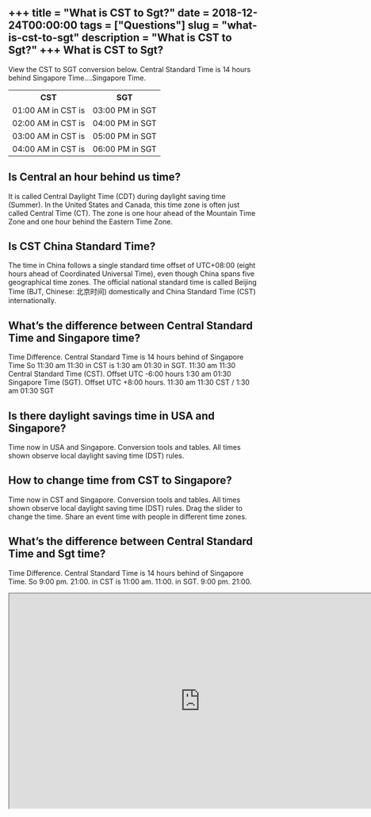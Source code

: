 +++
title = "What is CST to Sgt?"
date = 2018-12-24T00:00:00
tags = ["Questions"]
slug = "what-is-cst-to-sgt"
description = "What is CST to Sgt?"
+++
What is CST to Sgt?
-------------------

View the CST to SGT conversion below. Central Standard Time is 14 hours behind Singapore Time….Singapore Time.

<table><tr><th>CST</th><th>SGT</th></tr><tr><td>01:00 AM in CST is</td><td>03:00 PM in SGT</td></tr><tr><td>02:00 AM in CST is</td><td>04:00 PM in SGT</td></tr><tr><td>03:00 AM in CST is</td><td>05:00 PM in SGT</td></tr><tr><td>04:00 AM in CST is</td><td>06:00 PM in SGT</td></tr></table>

Is Central an hour behind us time?
----------------------------------

It is called Central Daylight Time (CDT) during daylight saving time (Summer). In the United States and Canada, this time zone is often just called Central Time (CT). The zone is one hour ahead of the Mountain Time Zone and one hour behind the Eastern Time Zone.

Is CST China Standard Time?
---------------------------

The time in China follows a single standard time offset of UTC+08:00 (eight hours ahead of Coordinated Universal Time), even though China spans five geographical time zones. The official national standard time is called Beijing Time (BJT, Chinese: 北京时间) domestically and China Standard Time (CST) internationally.

What’s the difference between Central Standard Time and Singapore time?
-----------------------------------------------------------------------

Time Difference. Central Standard Time is 14 hours behind of Singapore Time So 11:30 am 11:30 in CST is 1:30 am 01:30 in SGT. 11:30 am 11:30 Central Standard Time (CST). Offset UTC -6:00 hours 1:30 am 01:30 Singapore Time (SGT). Offset UTC +8:00 hours. 11:30 am 11:30 CST / 1:30 am 01:30 SGT

Is there daylight savings time in USA and Singapore?
----------------------------------------------------

Time now in USA and Singapore. Conversion tools and tables. All times shown observe local daylight saving time (DST) rules.

How to change time from CST to Singapore?
-----------------------------------------

Time now in CST and Singapore. Conversion tools and tables. All times shown observe local daylight saving time (DST) rules. Drag the slider to change the time. Share an event time with people in different time zones.

What’s the difference between Central Standard Time and Sgt time?
-----------------------------------------------------------------

Time Difference. Central Standard Time is 14 hours behind of Singapore Time. So 9:00 pm. 21:00. in CST is 11:00 am. 11:00. in SGT. 9:00 pm. 21:00.

<iframe allow="accelerometer; autoplay; clipboard-write; encrypted-media; gyroscope; picture-in-picture" allowfullscreen="" class="__youtube_prefs__  epyt-is-override  no-lazyload" data-no-lazy="1" data-origheight="433" data-origwidth="770" data-skipgform_ajax_framebjll="" height="433" id="_ytid_92247" loading="lazy" src="https://www.youtube.com/embed/GrWc2EU6sKE?enablejsapi=1&autoplay=0&cc_load_policy=0&cc_lang_pref=&iv_load_policy=1&loop=0&modestbranding=0&rel=1&fs=1&playsinline=0&autohide=2&theme=dark&color=red&controls=1&" title="YouTube player" width="770"></iframe>